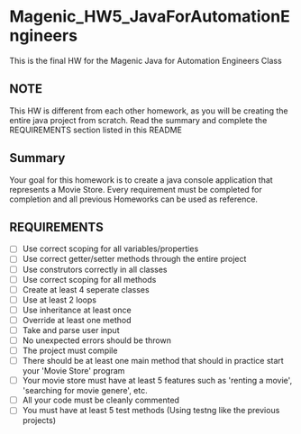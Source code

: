 # Magenic_HW5_JavaForAutomationEngineers
This is the final HW for the  Magenic Java for Automation Engineers Class

## NOTE
This HW is different from each other homework, as you will be creating the entire java project from scratch. Read the summary and complete the REQUIREMENTS section listed in this README

## Summary
Your goal for this homework is to create a java console application that represents a Movie Store. Every requirement must be completed for completion and all previous Homeworks can be used as reference.

## REQUIREMENTS
- [ ] Use correct scoping for all variables/properties
- [ ] Use correct getter/setter methods through the entire project
- [ ] Use construtors correctly in all classes
- [ ] Use correct scoping for all methods
- [ ] Create at least 4 seperate classes
- [ ] Use at least 2 loops
- [ ] Use inheritance at least once
- [ ] Override at least one method
- [ ] Take and parse user input
- [ ] No unexpected errors should be thrown
- [ ] The project must compile
- [ ] There should be at least one main method that should in practice start your 'Movie Store' program
- [ ] Your movie store must have at least 5 features such as 'renting a movie', 'searching for movie genere', etc.
- [ ] All your code must be cleanly commented
- [ ] You must have at least 5 test methods (Using testng like the previous projects)
